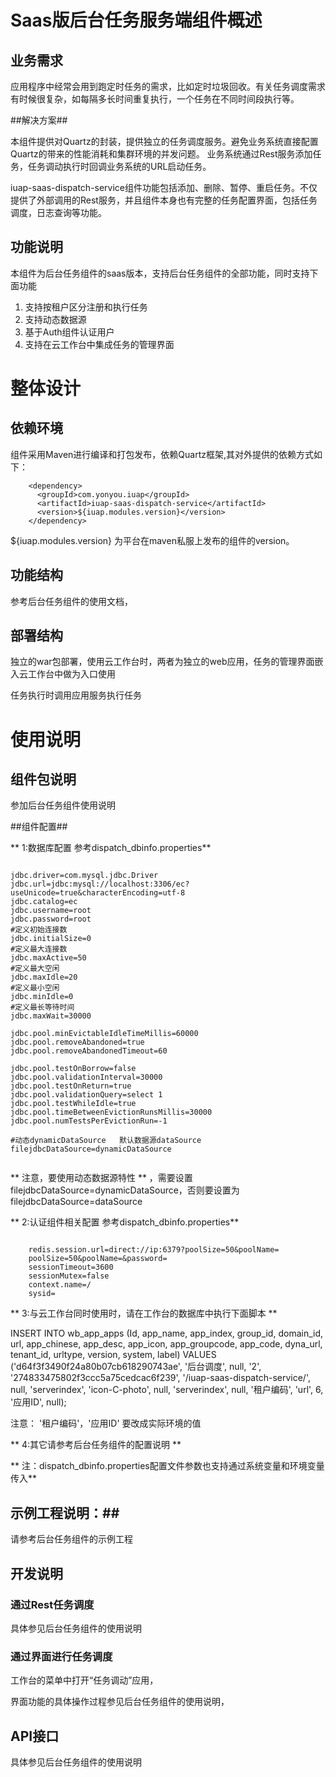 # Saas版后台任务服务端组件概述 #

## 业务需求 ##

应用程序中经常会用到跑定时任务的需求，比如定时垃圾回收。有关任务调度需求有时候很复杂，如每隔多长时间重复执行，一个任务在不同时间段执行等。

##解决方案##

本组件提供对Quartz的封装，提供独立的任务调度服务。避免业务系统直接配置Quartz的带来的性能消耗和集群环境的并发问题。 业务系统通过Rest服务添加任务，任务调动执行时回调业务系统的URL启动任务。

iuap-saas-dispatch-service组件功能包括添加、删除、暂停、重启任务。不仅提供了外部调用的Rest服务，并且组件本身也有完整的任务配置界面，包括任务调度，日志查询等功能。

## 功能说明 ##

本组件为后台任务组件的saas版本，支持后台任务组件的全部功能，同时支持下面功能
1.  支持按租户区分注册和执行任务
2. 	支持动态数据源
3. 	基于Auth组件认证用户
4.  支持在云工作台中集成任务的管理界面


# 整体设计 #

## 依赖环境 ##

组件采用Maven进行编译和打包发布，依赖Quartz框架,其对外提供的依赖方式如下：
```
	<dependency>
	  <groupId>com.yonyou.iuap</groupId>
	  <artifactId>iuap-saas-dispatch-service</artifactId>
	  <version>${iuap.modules.version}</version>
	</dependency>
```

${iuap.modules.version} 为平台在maven私服上发布的组件的version。

## 功能结构 ##

参考后台任务组件的使用文档，

## 部署结构 ##

独立的war包部署，使用云工作台时，两者为独立的web应用，任务的管理界面嵌入云工作台中做为入口使用

任务执行时调用应用服务执行任务


# 使用说明 #

## 组件包说明 ##

参加后台任务组件使用说明

##组件配置##

** 1:数据库配置 参考dispatch_dbinfo.properties**

```

jdbc.driver=com.mysql.jdbc.Driver
jdbc.url=jdbc:mysql://localhost:3306/ec?useUnicode=true&characterEncoding=utf-8
jdbc.catalog=ec
jdbc.username=root
jdbc.password=root
#定义初始连接数
jdbc.initialSize=0
#定义最大连接数
jdbc.maxActive=50
#定义最大空闲
jdbc.maxIdle=20
#定义最小空闲
jdbc.minIdle=0
#定义最长等待时间
jdbc.maxWait=30000

jdbc.pool.minEvictableIdleTimeMillis=60000
jdbc.pool.removeAbandoned=true
jdbc.pool.removeAbandonedTimeout=60

jdbc.pool.testOnBorrow=false
jdbc.pool.validationInterval=30000
jdbc.pool.testOnReturn=true
jdbc.pool.validationQuery=select 1
jdbc.pool.testWhileIdle=true
jdbc.pool.timeBetweenEvictionRunsMillis=30000
jdbc.pool.numTestsPerEvictionRun=-1

#动态dynamicDataSource   默认数据源dataSource
filejdbcDataSource=dynamicDataSource


```

** 注意，要使用动态数据源特性 ** ，需要设置filejdbcDataSource=dynamicDataSource，否则要设置为filejdbcDataSource=dataSource

** 2:认证组件相关配置 参考dispatch_dbinfo.properties**

```

	redis.session.url=direct://ip:6379?poolSize=50&poolName=
	poolSize=50&poolName=&password=
	sessionTimeout=3600
	sessionMutex=false
	context.name=/
	sysid=

```

** 3:与云工作台同时使用时，请在工作台的数据库中执行下面脚本 **

 INSERT INTO wb_app_apps (Id, app_name, app_index, group_id, domain_id, url, app_chinese, app_desc, app_icon, app_groupcode, app_code, dyna_url, tenant_id, urltype, version, system, label) VALUES ('d64f3f3490f24a80b07cb618290743ae', '后台调度', null, '2', '274833475802f3ccc5a75cedcac6f239', '/iuap-saas-dispatch-service/', null, 'serverindex', 'icon-C-photo', null, 'serverindex', null, '租户编码', 'url', 6, '应用ID', null);

注意： '租户编码'，'应用ID' 要改成实际环境的值


** 4:其它请参考后台任务组件的配置说明 **

** 注：dispatch_dbinfo.properties配置文件参数也支持通过系统变量和环境变量传入**

## 示例工程说明：##

请参考后台任务组件的示例工程

## 开发说明 ##

### 通过Rest任务调度 ###

具体参见后台任务组件的使用说明

### 通过界面进行任务调度 ###

工作台的菜单中打开“任务调动”应用，

界面功能的具体操作过程参见后台任务组件的使用说明，


## API接口 ##

具体参见后台任务组件的使用说明
